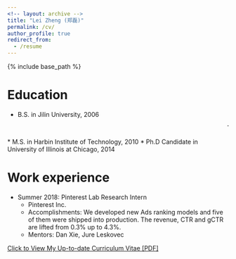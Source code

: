 ```yaml
---
<!-- layout: archive -->
title: "Lei Zheng (郑磊)"
permalink: /cv/
author_profile: true
redirect_from:
  - /resume
---
```


{% include base_path %}

Education
======
* B.S. in Jilin University, 2006  <p align="right">
  <img src="https://lzheng21.github.io/files/jilin.jpeg" alt="Photo" style="float:right;width:4px;height:4px;"/> 
</p>
* M.S. in Harbin Institute of Technology, 2010
* Ph.D Candidate in University of Illinois at Chicago, 2014

Work experience
======
* Summer 2018: Pinterest Lab Research Intern
  * Pinterest Inc.
  * Accomplishments: We developed new Ads ranking models and five of them were shipped into production. The revenue, CTR and gCTR are lifted from 0.3% up to 4.3%.
  * Mentors: Dan Xie, Jure Leskovec

[Click to View My Up-to-date Curriculum Vitae [PDF]](http://lzheng21.github.io/files/cv.pdf)

<!-- <embed src="http://lzheng21.github.io/files/cv.pdf" width="650" height="1800" type='application/pdf'> -->
